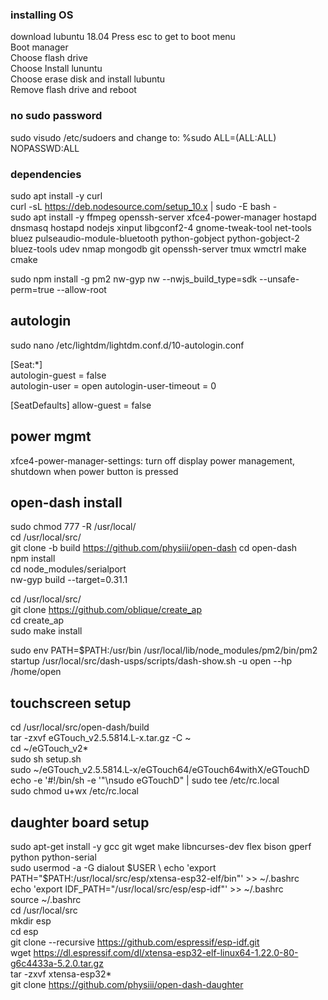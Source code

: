 ### installing OS
download lubuntu 18.04
Press esc to get to boot menu\
Boot manager\
Choose flash drive\
Choose Install lununtu\
Choose erase disk and install lubuntu\
Remove flash drive and reboot


### no sudo password
sudo visudo /etc/sudoers and change to: %sudo   ALL=(ALL:ALL) NOPASSWD:ALL

### dependencies
sudo apt install -y curl \
curl -sL https://deb.nodesource.com/setup_10.x | sudo -E bash - \
sudo apt install -y ffmpeg openssh-server xfce4-power-manager hostapd dnsmasq hostapd nodejs xinput libgconf2-4 gnome-tweak-tool net-tools bluez pulseaudio-module-bluetooth python-gobject python-gobject-2 bluez-tools udev nmap mongodb git openssh-server tmux wmctrl make cmake

sudo npm install -g pm2 nw-gyp nw --nwjs_build_type=sdk --unsafe-perm=true --allow-root

## autologin
sudo nano /etc/lightdm/lightdm.conf.d/10-autologin.conf

[Seat:*]\
autologin-guest = false\
autologin-user = open
autologin-user-timeout = 0

[SeatDefaults]
allow-guest = false

## power mgmt
xfce4-power-manager-settings: turn off display power management, shutdown when power button is pressed

## open-dash install
sudo chmod 777 -R /usr/local/\
cd /usr/local/src/\
git clone -b build https://github.com/physiii/open-dash
cd open-dash\
npm install \
cd node_modules/serialport \
nw-gyp build --target=0.31.1

cd /usr/local/src/\
git clone https://github.com/oblique/create_ap \
cd create_ap\
sudo make install

sudo env PATH=$PATH:/usr/bin /usr/local/lib/node_modules/pm2/bin/pm2 startup /usr/local/src/dash-usps/scripts/dash-show.sh -u open --hp /home/open

## touchscreen setup
cd /usr/local/src/open-dash/build\
tar -zxvf eGTouch_v2.5.5814.L-x.tar.gz -C ~\
cd ~/eGTouch_v2*\
sudo sh setup.sh\
sudo ~/eGTouch_v2.5.5814.L-x/eGTouch64/eGTouch64withX/eGTouchD\
echo -e '#!/bin/sh -e '"\nsudo eGTouchD" | sudo tee /etc/rc.local\
sudo chmod u+wx /etc/rc.local

## daughter board setup
sudo apt-get install -y gcc git wget make libncurses-dev flex bison gperf python python-serial \
sudo usermod -a -G dialout $USER \
echo 'export PATH="$PATH:/usr/local/src/esp/xtensa-esp32-elf/bin"' >> ~/.bashrc \
echo 'export IDF_PATH="/usr/local/src/esp/esp-idf"'  >> ~/.bashrc \
source ~/.bashrc \
cd /usr/local/src \
mkdir esp \
cd esp \
git clone --recursive https://github.com/espressif/esp-idf.git \
wget https://dl.espressif.com/dl/xtensa-esp32-elf-linux64-1.22.0-80-g6c4433a-5.2.0.tar.gz \
tar -zxvf xtensa-esp32* \
git clone https://github.com/physiii/open-dash-daughter
